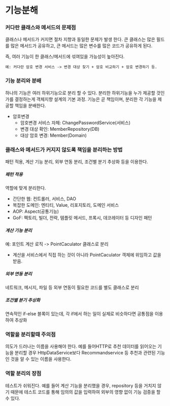 # 기능분해

### 커다란 클래스와 메서드의 문제점
클래스나 메서드가 커지면 절차 지향과 동일한 문제가 발생 한다. 큰 클래스는 많은 필드를 많은 메서드가 공유하고, 큰 메서드는 많은 변수를 많은 코드가 공유하게 된다.

즉, 여러 기능이 한 클래스/메서드에 섞여있을 가능성이 높아진다.
```
예: 커다란 암호 변경 서비스 -> 변경 대상 찾기 + 암호 비교하기 + 암호 변경하기 등.
```

### 기능 분리와 분배
하나의 기능은 여러 하위기능으로 분리 할 수 있다. 분리한 하위기능을 누가 제공할 것인가를 결정하는게 객체지향 설계의 기본 과정.
기능은 곧 책임이며, 분리한 각 기능을 제공할 책임을 분배한다.
* 암호변경
  * 암호변경 서비스 자체: ChangePasswordService(서비스)
  * 변경 대상 확인: MemberRepository(DB)
  * 대상 암호 변경: Member(Domain)

### 클래스와 메서드가 커지지 않도록 책임을 분리하는 방법
패턴 적용, 계산 기능 분리, 외부 연동 분리, 조건별 분기 추상화 등을 이용한다.
##### 패턴 적용
역할에 맞게 분리한다.
* 간단한 웹: 컨트롤러, 서비스, DAO
* 복잡한 도메인: 엔티티, Value, 리포지토리, 도메인 서비스
* AOP: Aspect(공통기능)
* GoF: 팩토리, 빌더, 전략, 템플릿 메서드, 프록시, 데코레이터 등 디자인 패턴

##### 계산 기능 분리
예: 포인트 계산 로직 -> PointCaculator 클래스로 분리
* 계산을 서비스에서 직접 하는 것이 아니라 PointCaculator 객체에 위임하고 값을 받음.

##### 외부 연동 분리
네트워크, 메시지, 파일 등 외부 연동이 필요한 코드를 별도 클래스로 분리

##### 조건별 분기 추상화
연속적인 if-else 블록이 있는데, 각 if에서 하는 일이 실제로 비슷하다면 공통점을 이용하여 추상화

### 역할을 분리할때 주의점
의도가 드러나는 이름을 사용해야 한다. 예를 들어HTTP로 추천 데이터를 읽어오는 기능을 분리할 경우 
HttpDataService보다 Recommandservice 등 추천과 관련된 기능인 것을 알 수 있는 이름을 사용한다.

### 역할 분리의 장점
테스트가 쉬워진다. 예를 들어 계산 기능을 분리했을 경우, repository 등을 거치지 않기 때문에 테스트 코드를 통해 임의의 값을 입력하여 외부의 영향 없이 기능 검증을 할 수 있다. 
